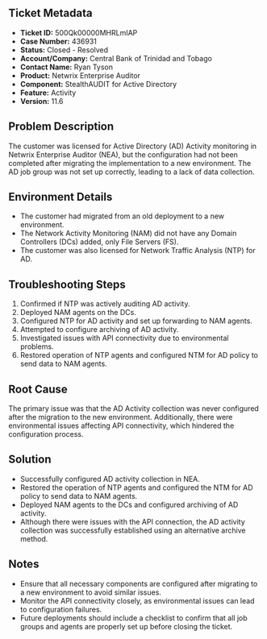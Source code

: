## Ticket Metadata
- **Ticket ID:** 500Qk00000MHRLmIAP
- **Case Number:** 436931
- **Status:** Closed - Resolved
- **Account/Company:** Central Bank of Trinidad and Tobago
- **Contact Name:** Ryan Tyson
- **Product:** Netwrix Enterprise Auditor
- **Component:** StealthAUDIT for Active Directory
- **Feature:** Activity
- **Version:** 11.6

## Problem Description
The customer was licensed for Active Directory (AD) Activity monitoring in Netwrix Enterprise Auditor (NEA), but the configuration had not been completed after migrating the implementation to a new environment. The AD job group was not set up correctly, leading to a lack of data collection.

## Environment Details
- The customer had migrated from an old deployment to a new environment.
- The Network Activity Monitoring (NAM) did not have any Domain Controllers (DCs) added, only File Servers (FS).
- The customer was also licensed for Network Traffic Analysis (NTP) for AD.

## Troubleshooting Steps
1. Confirmed if NTP was actively auditing AD activity.
2. Deployed NAM agents on the DCs.
3. Configured NTP for AD activity and set up forwarding to NAM agents.
4. Attempted to configure archiving of AD activity.
5. Investigated issues with API connectivity due to environmental problems.
6. Restored operation of NTP agents and configured NTM for AD policy to send data to NAM agents.

## Root Cause
The primary issue was that the AD Activity collection was never configured after the migration to the new environment. Additionally, there were environmental issues affecting API connectivity, which hindered the configuration process.

## Solution
- Successfully configured AD activity collection in NEA.
- Restored the operation of NTP agents and configured the NTM for AD policy to send data to NAM agents.
- Deployed NAM agents to the DCs and configured archiving of AD activity.
- Although there were issues with the API connection, the AD activity collection was successfully established using an alternative archive method.

## Notes
- Ensure that all necessary components are configured after migrating to a new environment to avoid similar issues.
- Monitor the API connectivity closely, as environmental issues can lead to configuration failures.
- Future deployments should include a checklist to confirm that all job groups and agents are properly set up before closing the ticket.